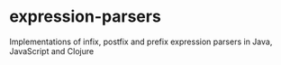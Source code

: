 # expression-parsers
Implementations of infix, postfix and prefix expression parsers in Java, JavaScript and Clojure
